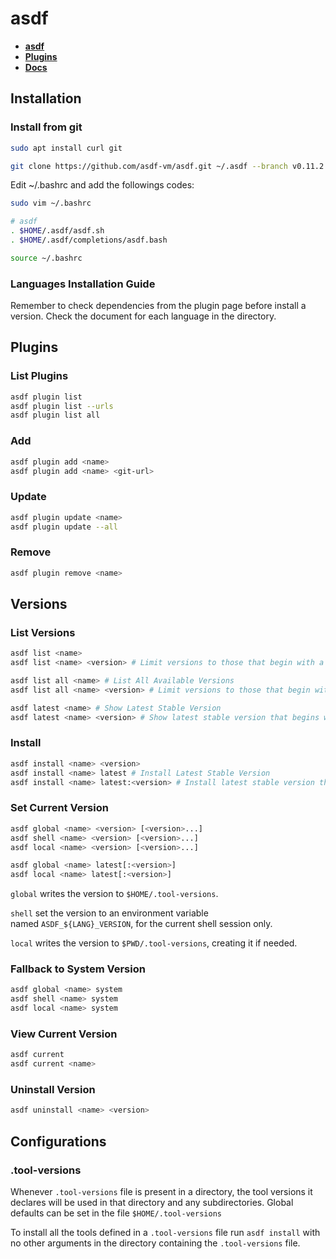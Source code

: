# asdf

- **[asdf](https://asdf-vm.com/)**
- **[Plugins](https://github.com/asdf-vm/asdf-plugins)**
- **[Docs](https://asdf-vm.com/manage/core.html#installation-setup)**

## ****Installation****

### ****Install from git****

```bash
sudo apt install curl git
```

```bash
git clone https://github.com/asdf-vm/asdf.git ~/.asdf --branch v0.11.2
```

Edit ~/.bashrc and add the followings codes:

```bash
sudo vim ~/.bashrc
```

```bash
# asdf
. $HOME/.asdf/asdf.sh
. $HOME/.asdf/completions/asdf.bash
```

```bash
source ~/.bashrc
```

### ****Languages Installation Guide****

Remember to check dependencies from the plugin page before install a version. Check the document for each language in the directory.

## ****Plugins****

### ****List Plugins****

```bash
asdf plugin list
asdf plugin list --urls
asdf plugin list all
```

### **Add**

```bash
asdf plugin add <name>
asdf plugin add <name> <git-url>
```

### **Update**

```bash
asdf plugin update <name>
asdf plugin update --all
```

### **Remove**

```bash
asdf plugin remove <name>
```

## ****Versions****

### **List Versions**

```bash
asdf list <name>
asdf list <name> <version> # Limit versions to those that begin with a given string

asdf list all <name> # List All Available Versions
asdf list all <name> <version> # Limit versions to those that begin with a given string

asdf latest <name> # Show Latest Stable Version
asdf latest <name> <version> # Show latest stable version that begins with a given string
```

### **Install**

```bash
asdf install <name> <version>
asdf install <name> latest # Install Latest Stable Version
asdf install <name> latest:<version> # Install latest stable version that begins with a given string
```

### **Set Current Version**

```bash
asdf global <name> <version> [<version>...]
asdf shell <name> <version> [<version>...]
asdf local <name> <version> [<version>...]

asdf global <name> latest[:<version>]
asdf local <name> latest[:<version>]
```

`global` writes the version to `$HOME/.tool-versions`.

`shell` set the version to an environment variable named `ASDF_${LANG}_VERSION`, for the current shell session only.

`local` writes the version to `$PWD/.tool-versions`, creating it if needed.

### **Fallback to System Version**

```bash
asdf global <name> system
asdf shell <name> system
asdf local <name> system
```

### **View Current Version**

```bash
asdf current
asdf current <name>
```

### **Uninstall Version**

```bash
asdf uninstall <name> <version>
```

## ****Configurations****

### **.tool-versions**

Whenever `.tool-versions` file is present in a directory, the tool versions it declares will be used in that directory and any subdirectories. Global defaults can be set in the file `$HOME/.tool-versions`

To install all the tools defined in a `.tool-versions` file run `asdf install` with no other arguments in the directory containing the `.tool-versions` file.
